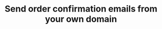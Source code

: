 ---
title: "Send order confirmation emails from your own domain"
name: "channelmeta_trade"
key: "send_customer_email_from"
description: "The email address that the customer emails are sent from, this must be verified on SES"
user_friendly_description: ""
default: ""
values: []
tags: [channelmeta,trade]
type: "meta"
process: "orders"
headless: true
---